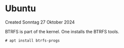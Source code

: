 # Ubuntu
Created Sonntag 27 Oktober 2024

BTRFS is part of the kernel. One installs the BTRFS tools.

``# apt install btrfs-progs``

